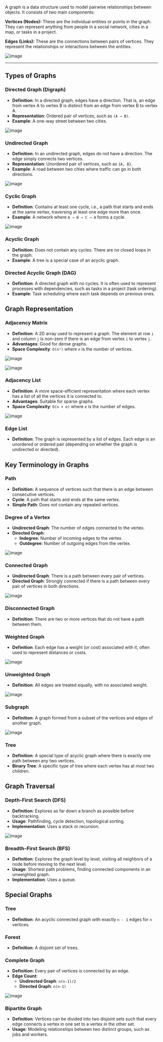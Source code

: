 A graph is a data structure used to model pairwise relationships between objects. It consists of two main components:

**Vertices (Nodes):** These are the individual entities or points in the graph. They can represent anything from people in a social network, cities in a map, or tasks in a project.

**Edges (Links):** These are the connections between pairs of vertices. They represent the relationships or interactions between the entities.

![image](https://github.com/user-attachments/assets/4e6670a1-f830-4ff3-a8bc-e54fc06ca40a)

---

## Types of Graphs

### Directed Graph (Digraph)
- **Definition**: In a directed graph, edges have a direction. That is, an edge from vertex A to vertex B is distinct from an edge from vertex B to vertex A.
- **Representation**: Ordered pair of vertices, such as `(A → B)`.
- **Example**: A one-way street between two cities.


![image](https://github.com/user-attachments/assets/b41d4d6f-08f8-4606-8182-adf1dff9f081)

### Undirected Graph
- **Definition**: In an undirected graph, edges do not have a direction. The edge simply connects two vertices.
- **Representation**: Unordered pair of vertices, such as `{A, B}`.
- **Example**: A road between two cities where traffic can go in both directions.


![image](https://github.com/user-attachments/assets/452b6ec2-1a24-4d31-8b11-ac7b7685fc49)


### Cyclic Graph
- **Definition**: Contains at least one cycle, i.e., a path that starts and ends at the same vertex, traversing at least one edge more than once.
- **Example**: A network where `A → B → C → A` forms a cycle.

![image](https://github.com/user-attachments/assets/348ef729-6c92-4a77-981d-fde0298b204c)


### Acyclic Graph
- **Definition**: Does not contain any cycles. There are no closed loops in the graph.
- **Example**: A tree is a special case of an acyclic graph.

### Directed Acyclic Graph (DAG)
- **Definition**: A directed graph with no cycles. It is often used to represent processes with dependencies, such as tasks in a project (task ordering).
- **Example**: Task scheduling where each task depends on previous ones.

## Graph Representation

### Adjacency Matrix
- **Definition**: A 2D array used to represent a graph. The element at row `i` and column `j` is non-zero if there is an edge from vertex `i` to vertex `j`.
- **Advantages**: Good for dense graphs.
- **Space Complexity**: `O(n²)` where `n` is the number of vertices.

![image](https://github.com/user-attachments/assets/5dabadd4-3f2e-4587-86c7-f66fcabd1fb2)

![image](https://github.com/user-attachments/assets/c7abcf71-41cc-4e5c-ad10-c916266606a7)
  

### Adjacency List
- **Definition**: A more space-efficient representation where each vertex has a list of all the vertices it is connected to.
- **Advantages**: Suitable for sparse graphs.
- **Space Complexity**: `O(n + e)` where `e` is the number of edges.

![image](https://github.com/user-attachments/assets/c9d20554-faeb-4443-bcb7-69838103c50e)


### Edge List
- **Definition**: The graph is represented by a list of edges. Each edge is an unordered or ordered pair (depending on whether the graph is undirected or directed).

## Key Terminology in Graphs

### Path
- **Definition**: A sequence of vertices such that there is an edge between consecutive vertices.
- **Cycle**: A path that starts and ends at the same vertex.
- **Simple Path**: Does not contain any repeated vertices.

### Degree of a Vertex
- **Undirected Graph**: The number of edges connected to the vertex.
- **Directed Graph**:
  - **Indegree**: Number of incoming edges to the vertex.
  - **Outdegree**: Number of outgoing edges from the vertex.
 
![image](https://github.com/user-attachments/assets/0373e795-da53-479c-befa-9432cf9bee32)


### Connected Graph
- **Undirected Graph**: There is a path between every pair of vertices.
- **Directed Graph**: Strongly connected if there is a path between every pair of vertices in both directions.

![image](https://github.com/user-attachments/assets/c34828b4-19e9-4c6a-94d5-d086a582ef08)

### Disconnected Graph
- **Definition**: There are two or more vertices that do not have a path between them.

### Weighted Graph
- **Definition**: Each edge has a weight (or cost) associated with it, often used to represent distances or costs.

![image](https://github.com/user-attachments/assets/a38511d1-0e7e-4437-bf58-947a52836e40)

### Unweighted Graph
- **Definition**: All edges are treated equally, with no associated weight.
  
![image](https://github.com/user-attachments/assets/a30353ad-cb32-4d13-a5bd-8d651a828552)

### Subgraph
- **Definition**: A graph formed from a subset of the vertices and edges of another graph.

![image](https://github.com/user-attachments/assets/502bb77c-4cc5-4716-8784-3734f9db5bce)

### Tree
- **Definition**: A special type of acyclic graph where there is exactly one path between any two vertices.
- **Binary Tree**: A specific type of tree where each vertex has at most two children.

## Graph Traversal

### Depth-First Search (DFS)
- **Definition**: Explores as far down a branch as possible before backtracking.
- **Usage**: Pathfinding, cycle detection, topological sorting.
- **Implementation**: Uses a stack or recursion.

![image](https://github.com/user-attachments/assets/44354f1a-c3df-4b2f-aa37-1e2fcccdde59)

### Breadth-First Search (BFS)
- **Definition**: Explores the graph level by level, visiting all neighbors of a node before moving to the next level.
- **Usage**: Shortest path problems, finding connected components in an unweighted graph.
- **Implementation**: Uses a queue.

## Special Graphs

### Tree
- **Definition**: An acyclic connected graph with exactly `n - 1` edges for `n` vertices.

### Forest
- **Definition**: A disjoint set of trees.

### Complete Graph
- **Definition**: Every pair of vertices is connected by an edge.
- **Edge Count**:
  - **Undirected Graph**: `n(n-1)/2`
  - **Directed Graph**: `n(n-1)`

![image](https://github.com/user-attachments/assets/1e9b2555-653b-4d84-b481-c3d8dd2cc226)

### Bipartite Graph
- **Definition**: Vertices can be divided into two disjoint sets such that every edge connects a vertex in one set to a vertex in the other set.
- **Usage**: Modeling relationships between two distinct groups, such as jobs and workers.
